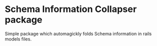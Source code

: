 # Schema Information Collapser package

Simple package which automagickly folds Schema information in rails models files.
